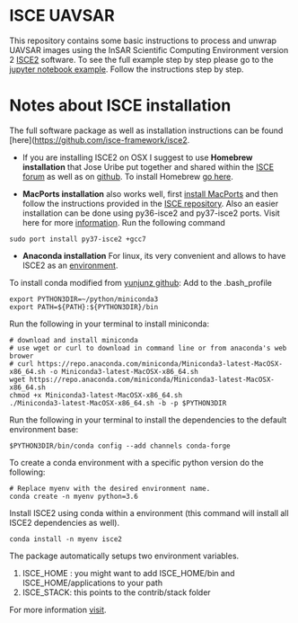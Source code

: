 # ISCE UAVSAR
This repository contains some basic instructions to process and unwrap UAVSAR images using the InSAR Scientific Computing Environment version 2 [ISCE2](https://github.com/isce-framework/isce2) software. To see the full example step by step please go to the [jupyter notebook example](Isce_UAVSAR/IsceUAVSARprocessing.ipynb). Follow the instructions step by step. 

# Notes about ISCE installation
The full software package as well as installation instructions can be found [here](https://github.com/isce-framework/isce2.
 - If you are installing ISCE2 on OSX I suggest to use **Homebrew installation** that Jose Uribe put together and shared within the [ISCE forum](http://earthdef.caltech.edu/boards/4/topics/2636) as well as on [github](https://github.com/juribeparada/homebrew-isce). To install Homebrew [go here](https://brew.sh/).
 
 - **MacPorts installation** also works well, first [install MacPorts](https://www.macports.org/install.php) and then follow the instructions provided in the [ISCE repository](https://github.com/isce-framework/isce2#with-macports). Also an easier installation can be done using py36-isce2 and py37-isce2 ports. Visit here for more [information](http://earthdef.caltech.edu/boards/4/topics/2906).
 Run the following command
 ```
 sudo port install py37-isce2 +gcc7
 ```
 
 - **Anaconda installation** For linux, its very convenient and allows to have ISCE2 as an [environment](https://docs.conda.io/projects/conda/en/latest/user-guide/tasks/manage-environments.html).
 
 To install conda modified from [yunjunz github](https://github.com/yunjunz): 
 Add to the .bash_profile
 ```
 export PYTHON3DIR=~/python/miniconda3
 export PATH=${PATH}:${PYTHON3DIR}/bin
 ```
 Run the following in your terminal to install miniconda:
 ```
 # download and install miniconda
 # use wget or curl to download in command line or from anaconda's web brower
 # curl https://repo.anaconda.com/miniconda/Miniconda3-latest-MacOSX-x86_64.sh -o Miniconda3-latest-MacOSX-x86_64.sh
 wget https://repo.anaconda.com/miniconda/Miniconda3-latest-MacOSX-x86_64.sh
 chmod +x Miniconda3-latest-MacOSX-x86_64.sh
 ./Miniconda3-latest-MacOSX-x86_64.sh -b -p $PYTHON3DIR
 ``` 
 Run the following in your terminal to install the dependencies to the default environment base:
 ```
 $PYTHON3DIR/bin/conda config --add channels conda-forge
 ```
 To create a conda environment with a specific python version do the following: 
 ```
 # Replace myenv with the desired environment name.
 conda create -n myenv python=3.6  
 
 ```
 Install ISCE2 using conda within a environment (this command will install all ISCE2 dependencies as well). 
 ```
 conda install -n myenv isce2
 ```
 The package automatically setups two environment variables. 
 1. ISCE_HOME : you might want to add ISCE_HOME/bin and ISCE_HOME/applications to your path
 2. ISCE_STACK: this points to the contrib/stack folder
 
 For more information [visit](http://earthdef.caltech.edu/boards/4/topics/2773).
 
 
    
